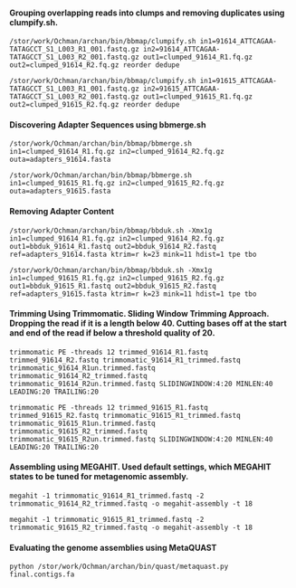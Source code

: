 #### Grouping overlapping reads into clumps and removing duplicates using clumpify.sh.

`/stor/work/Ochman/archan/bin/bbmap/clumpify.sh in1=91614_ATTCAGAA-TATAGCCT_S1_L003_R1_001.fastq.gz in2=91614_ATTCAGAA-TATAGCCT_S1_L003_R2_001.fastq.gz out1=clumped_91614_R1.fq.gz out2=clumped_91614_R2.fq.gz reorder dedupe`

`/stor/work/Ochman/archan/bin/bbmap/clumpify.sh in1=91615_ATTCAGAA-TATAGCCT_S1_L003_R1_001.fastq.gz in2=91615_ATTCAGAA-TATAGCCT_S1_L003_R2_001.fastq.gz out1=clumped_91615_R1.fq.gz out2=clumped_91615_R2.fq.gz reorder dedupe`

#### Discovering Adapter Sequences using bbmerge.sh

`/stor/work/Ochman/archan/bin/bbmap/bbmerge.sh in1=clumped_91614_R1.fq.gz in2=clumped_91614_R2.fq.gz outa=adapters_91614.fasta`

`/stor/work/Ochman/archan/bin/bbmap/bbmerge.sh in1=clumped_91615_R1.fq.gz in2=clumped_91615_R2.fq.gz outa=adapters_91615.fasta`

#### Removing Adapter Content

`/stor/work/Ochman/archan/bin/bbmap/bbduk.sh -Xmx1g in1=clumped_91614_R1.fq.gz in2=clumped_91614_R2.fq.gz out1=bbduk_91614_R1.fastq out2=bbduk_91614_R2.fastq ref=adapters_91614.fasta ktrim=r k=23 mink=11 hdist=1 tpe tbo`

`/stor/work/Ochman/archan/bin/bbmap/bbduk.sh -Xmx1g in1=clumped_91615_R1.fq.gz in2=clumped_91615_R2.fq.gz out1=bbduk_91615_R1.fastq out2=bbduk_91615_R2.fastq ref=adapters_91615.fasta ktrim=r k=23 mink=11 hdist=1 tpe tbo`

#### Trimming Using Trimmomatic. Sliding Window Trimming Approach. Dropping the read if it is a length below 40. Cutting bases off at the start and end of the read if below a threshold quality of 20.

`trimmomatic PE -threads 12 trimmed_91614_R1.fastq trimmed_91614_R2.fastq trimmomatic_91614_R1_trimmed.fastq trimmomatic_91614_R1un.trimmed.fastq trimmomatic_91614_R2_trimmed.fastq trimmomatic_91614_R2un.trimmed.fastq SLIDINGWINDOW:4:20 MINLEN:40 LEADING:20 TRAILING:20`

`trimmomatic PE -threads 12 trimmed_91615_R1.fastq trimmed_91615_R2.fastq trimmomatic_91615_R1_trimmed.fastq trimmomatic_91615_R1un.trimmed.fastq trimmomatic_91615_R2_trimmed.fastq trimmomatic_91615_R2un.trimmed.fastq SLIDINGWINDOW:4:20 MINLEN:40 LEADING:20 TRAILING:20`

#### Assembling using MEGAHIT. Used default settings, which MEGAHIT states to be tuned for metagenomic assembly.

`megahit -1 trimmomatic_91614_R1_trimmed.fastq -2 trimmomatic_91614_R2_trimmed.fastq -o megahit-assembly -t 18`

`megahit -1 trimmomatic_91615_R1_trimmed.fastq -2 trimmomatic_91615_R2_trimmed.fastq -o megahit-assembly -t 18`

#### Evaluating the genome assemblies using MetaQUAST

`python /stor/work/Ochman/archan/bin/quast/metaquast.py final.contigs.fa`

